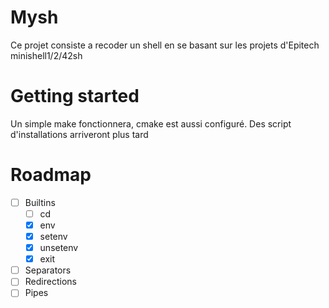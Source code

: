 # Mysh

Ce projet consiste a recoder un shell en se basant sur les projets d'Epitech minishell1/2/42sh

# Getting started

Un simple make fonctionnera, cmake est aussi configuré. Des script d'installations arriveront plus tard

# Roadmap

- [ ] Builtins
  - [ ] cd
  - [x] env
  - [x] setenv
  - [x] unsetenv
  - [x] exit
- [ ] Separators
- [ ] Redirections
- [ ] Pipes
